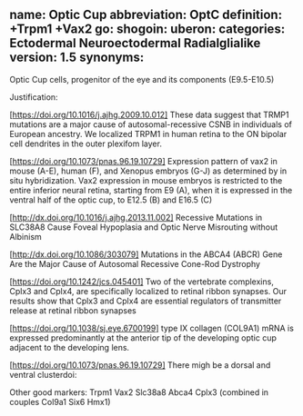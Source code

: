 name: Optic Cup
abbreviation: OptC
definition: +Trpm1 +Vax2
go:
shogoin: 
uberon:
categories: Ectodermal Neuroectodermal Radialglialike
version: 1.5
synonyms:
---

Optic Cup cells, progenitor of the eye and its components (E9.5-E10.5)

Justification:

[https://doi.org/10.1016/j.ajhg.2009.10.012]
These data suggest that TRMP1 mutations are a major cause of autosomal-recessive CSNB in individuals of European ancestry. We localized TRPM1 in human retina to the ON bipolar cell dendrites in the outer plexifom layer.

[https://doi.org/10.1073/pnas.96.19.10729] Expression pattern of vax2 in mouse (A-E), human (F), and Xenopus embryos (G-J) as determined by in situ hybridization. Vax2 expression in mouse embryos is restricted to the entire inferior neural retina, starting from E9 (A), when it is expressed in the ventral half of the optic cup, to E12.5 (B) and E16.5 (C)

[http://dx.doi.org/10.1016/j.ajhg.2013.11.002] Recessive Mutations in SLC38A8 Cause Foveal Hypoplasia and Optic Nerve Misrouting without Albinism

[http://dx.doi.org/10.1086/303079] Mutations in the ABCA4 (ABCR) Gene Are the Major Cause of Autosomal Recessive Cone-Rod Dystrophy

[https://doi.org/10.1242/jcs.045401] Two of the vertebrate complexins, Cplx3 and Cplx4, are specifically localized to retinal ribbon synapses. Our results show that Cplx3 and Cplx4 are essential regulators of transmitter release at retinal ribbon synapses

[https://doi.org/10.1038/sj.eye.6700199] type IX collagen (COL9A1) mRNA is expressed predominantly at the anterior tip of the developing optic cup adjacent to the developing lens.

[https://doi.org/10.1073/pnas.96.19.10729] There migh be a dorsal and ventral clusterdoi: 

Other good markers:
Trpm1 Vax2 Slc38a8 Abca4 Cplx3
(combined in couples Col9a1 Six6 Hmx1)